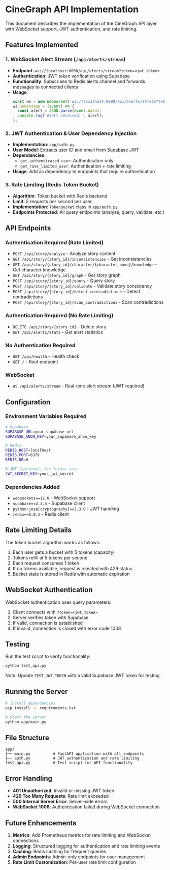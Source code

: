 # CineGraph API Implementation

This document describes the implementation of the CineGraph API layer with WebSocket support, JWT authentication, and rate limiting.

## Features Implemented

### 1. WebSocket Alert Stream (`/api/alerts/stream`)

- **Endpoint**: `ws://localhost:8000/api/alerts/stream?token=<jwt_token>`
- **Authentication**: JWT token verification using Supabase
- **Functionality**: Subscribes to Redis alerts channel and forwards messages to connected clients
- **Usage**: 
  ```javascript
  const ws = new WebSocket('ws://localhost:8000/api/alerts/stream?token=your_jwt_token');
  ws.onmessage = (event) => {
    const alert = JSON.parse(event.data);
    console.log('Alert received:', alert);
  };
  ```

### 2. JWT Authentication & User Dependency Injection

- **Implementation**: `app/auth.py`
- **User Model**: Extracts user ID and email from Supabase JWT
- **Dependencies**:
  - `get_authenticated_user`: Authentication only
  - `get_rate_limited_user`: Authentication + rate limiting
- **Usage**: Add as dependency to endpoints that require authentication

### 3. Rate Limiting (Redis Token Bucket)

- **Algorithm**: Token bucket with Redis backend
- **Limit**: 5 requests per second per user
- **Implementation**: `TokenBucket` class in `app/auth.py`
- **Endpoints Protected**: All query endpoints (analyze, query, validate, etc.)

## API Endpoints

### Authentication Required (Rate Limited)
- `POST /api/story/analyze` - Analyze story content
- `GET /api/story/{story_id}/inconsistencies` - Get inconsistencies
- `GET /api/story/{story_id}/character/{character_name}/knowledge` - Get character knowledge
- `GET /api/story/{story_id}/graph` - Get story graph
- `POST /api/story/{story_id}/query` - Query story
- `POST /api/story/{story_id}/validate` - Validate story consistency
- `POST /api/story/{story_id}/detect_contradictions` - Detect contradictions
- `POST /api/story/{story_id}/scan_contradictions` - Scan contradictions

### Authentication Required (No Rate Limiting)
- `DELETE /api/story/{story_id}` - Delete story
- `GET /api/alerts/stats` - Get alert statistics

### No Authentication Required
- `GET /api/health` - Health check
- `GET /` - Root endpoint

### WebSocket
- `WS /api/alerts/stream` - Real-time alert stream (JWT required)

## Configuration

### Environment Variables Required
```bash
# Supabase
SUPABASE_URL=your_supabase_url
SUPABASE_ANON_KEY=your_supabase_anon_key

# Redis
REDIS_HOST=localhost
REDIS_PORT=6379
REDIS_DB=0

# JWT (optional, for future use)
JWT_SECRET_KEY=your_jwt_secret
```

### Dependencies Added
- `websockets==12.0` - WebSocket support
- `supabase==2.3.4` - Supabase client
- `python-jose[cryptography]==3.3.0` - JWT handling
- `redis==5.0.1` - Redis client

## Rate Limiting Details

The token bucket algorithm works as follows:
1. Each user gets a bucket with 5 tokens (capacity)
2. Tokens refill at 5 tokens per second
3. Each request consumes 1 token
4. If no tokens available, request is rejected with 429 status
5. Bucket state is stored in Redis with automatic expiration

## WebSocket Authentication

WebSocket authentication uses query parameters:
1. Client connects with `?token=<jwt_token>`
2. Server verifies token with Supabase
3. If valid, connection is established
4. If invalid, connection is closed with error code 1008

## Testing

Run the test script to verify functionality:
```bash
python test_api.py
```

Note: Update `TEST_JWT_TOKEN` with a valid Supabase JWT token for testing.

## Running the Server

```bash
# Install dependencies
pip install -r requirements.txt

# Start the server
python app/main.py
```

## File Structure

```
app/
├── main.py          # FastAPI application with all endpoints
├── auth.py          # JWT authentication and rate limiting
test_api.py          # Test script for API functionality
```

## Error Handling

- **401 Unauthorized**: Invalid or missing JWT token
- **429 Too Many Requests**: Rate limit exceeded
- **500 Internal Server Error**: Server-side errors
- **WebSocket 1008**: Authentication failed during WebSocket connection

## Future Enhancements

1. **Metrics**: Add Prometheus metrics for rate limiting and WebSocket connections
2. **Logging**: Structured logging for authentication and rate limiting events
3. **Caching**: Redis caching for frequent queries
4. **Admin Endpoints**: Admin-only endpoints for user management
5. **Rate Limit Customization**: Per-user rate limit configuration

